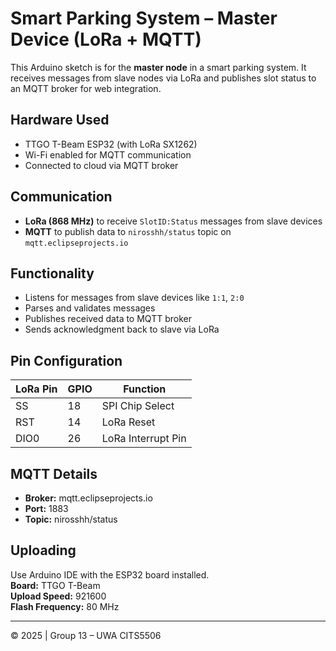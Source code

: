 
# Smart Parking System – Master Device (LoRa + MQTT)

This Arduino sketch is for the **master node** in a smart parking system. It receives messages from slave nodes via LoRa and publishes slot status to an MQTT broker for web integration.

## Hardware Used
- TTGO T-Beam ESP32 (with LoRa SX1262)
- Wi-Fi enabled for MQTT communication
- Connected to cloud via MQTT broker

## Communication
- **LoRa (868 MHz)** to receive `SlotID:Status` messages from slave devices
- **MQTT** to publish data to `nirosshh/status` topic on `mqtt.eclipseprojects.io`

## Functionality
- Listens for messages from slave devices like `1:1`, `2:0`
- Parses and validates messages
- Publishes received data to MQTT broker
- Sends acknowledgment back to slave via LoRa

## Pin Configuration
| LoRa Pin | GPIO | Function            |
|----------|------|---------------------|
| SS       | 18   | SPI Chip Select     |
| RST      | 14   | LoRa Reset          |
| DIO0     | 26   | LoRa Interrupt Pin  |

## MQTT Details
- **Broker:** mqtt.eclipseprojects.io
- **Port:** 1883
- **Topic:** nirosshh/status

## Uploading
Use Arduino IDE with the ESP32 board installed.  
**Board:** TTGO T-Beam  
**Upload Speed:** 921600  
**Flash Frequency:** 80 MHz

---

© 2025 | Group 13 – UWA CITS5506
